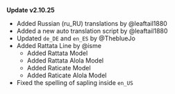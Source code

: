 **Update v2.10.25**

- Added Russian (ru_RU) translations by @leaftail1880
- Added a new auto translation script by @leaftail1880
- Updated `de_DE` and `en_ES` by @TheblueJo
- Added Rattata Line by @isme
    - Added Rattata Model
    - Added Rattata Alola Model
    - Added Raticate Model
    - Added Raticate Alola Model
- Fixed the spelling of sapling inside `en_US`